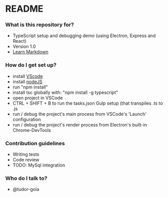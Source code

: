 # README #

### What is this repository for? ###

* TypeScript setup and debugging demo (using Electron, Express and React)
* Version 1.0
* [Learn Markdown](https://bitbucket.org/tutorials/markdowndemo)

### How do I get set up? ###

* install [VScode](http://code.visualstudio.com/)
* install [nodeJS](https://nodejs.org/en/)
* run "npm install"
* install tsc globally with: "npm install -g typescript"
* open project in VSCode
* CTRL + SHIFT + B to run the tasks.json Gulp setup (that transpiles .ts to .js
* run / debug the project's main process from VSCode's 'Launch' configuration
* run / debug the project's render process from Electron's built-in Chrome-DevTools

### Contribution guidelines ###

* Writing tests
* Code review
* TODO: MySql integration

### Who do I talk to? ###

* @tudor-goia